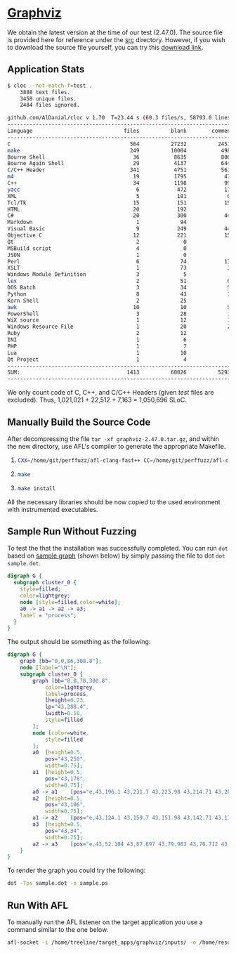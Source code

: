 # [Graphviz](https://graphviz.org/)

We obtain the latest version at the time of our test (2.47.0).
The source file is provided here for reference under the [src](./src) directory.
However, if you wish to download the source file yourself, you can try this 
[download link](https://gitlab.com/graphviz/graphviz/-/package_files/8183714/download).

## Application Stats

```bash
$ cloc --not-match-f=test .
    3888 text files.
    3458 unique files.                                          
    2484 files ignored.

github.com/AlDanial/cloc v 1.70  T=23.44 s (60.3 files/s, 58793.0 lines/s)
---------------------------------------------------------------------------------------
Language                             files          blank        comment           code
---------------------------------------------------------------------------------------
C                                      564          27232          24514        1021021
make                                   249          10004           4982         105521
Bourne Shell                            36           8635           8066          50275
Bourne Again Shell                      29           4137           6449          22763
C/C++ Header                           341           4751           5616          22512
m4                                      19           1795            476          15650
C++                                     34           1198            998           7163
yacc                                     6            472            173           3365
XML                                      5            181             61           2469
Tcl/Tk                                  15            151            156           2188
HTML                                    20            192              0           1963
C#                                      20            300            443           1904
Markdown                                 1             94              0           1275
Visual Basic                             9            249            444           1003
Objective C                             12            221            153            955
Qt                                       2              0              0            940
MSBuild script                           4              0              7            729
JSON                                     1              0              0            422
Perl                                     6             74            132            421
XSLT                                     1             73             14            380
Windows Module Definition                3              5              0            368
lex                                      2             51             61            334
DOS Batch                                3             34             59            262
Python                                   8             43             19            214
Korn Shell                               2             25              0            209
awk                                     10             10             59            204
PowerShell                               3             28             11            136
WiX source                               1             12             10            106
Windows Resource File                    1             20             23             51
Ruby                                     2             12              4             38
INI                                      1              6              0             31
PHP                                      1              7              2             29
Lua                                      1             10              3             28
Qt Project                               1              4              0             16
---------------------------------------------------------------------------------------
SUM:                                  1413          60026          52935        1264945
---------------------------------------------------------------------------------------
```

We only count code of C, C++, and C/C++ Headers (given *test* files are excluded).
Thus, 1,021,021 + 22,512 + 7,163 = 1,050,696 SLoC.

## Manually Build the Source Code

After decompressing the file `tar -xf graphviz-2.47.0.tar.gz`, and within the new directory,
use AFL's compiler to generate the appropriate Makefile.

1. ```bash
   CXX=/home/git/perffuzz/afl-clang-fast++ CC=/home/git/perffuzz/afl-clang-fast ./configure
   ```

2. ```bash
   make
   ```

3. ```bash
   make install
   ```

All the necessary libraries should be now copied to the used environment with instrumented executables.

## Sample Run Without Fuzzing

To test the that the installation was successfully completed. You can run `dot` based on 
[sample graph](inputs/seed1.dot) (shown below) by simply passing the file to dot `dot sample.dot`.

```dot
digraph G {
  subgraph cluster_0 {
    style=filled;
    color=lightgrey;
    node [style=filled,color=white];
    a0 -> a1 -> a2 -> a3;
    label = "process";
  }
}
```

The output should be something as the following:

```dot
digraph G {
	graph [bb="0,0,86,308.8"];
	node [label="\N"];
	subgraph cluster_0 {
		graph [bb="8,8,78,300.8",
			color=lightgrey,
			label=process,
			lheight=0.23,
			lp="43,288.4",
			lwidth=0.58,
			style=filled
		];
		node [color=white,
			style=filled
		];
		a0	[height=0.5,
			pos="43,250",
			width=0.75];
		a1	[height=0.5,
			pos="43,178",
			width=0.75];
		a0 -> a1	[pos="e,43,196.1 43,231.7 43,223.98 43,214.71 43,206.11"];
		a2	[height=0.5,
			pos="43,106",
			width=0.75];
		a1 -> a2	[pos="e,43,124.1 43,159.7 43,151.98 43,142.71 43,134.11"];
		a3	[height=0.5,
			pos="43,34",
			width=0.75];
		a2 -> a3	[pos="e,43,52.104 43,87.697 43,79.983 43,70.712 43,62.112"];
	}
}
```

To render the graph you could try the following: 

```bash
dot -Tps sample.dot -o sample.ps
```

## Run With AFL

To manually run the AFL listener on the target application you use a command similar to the one below.

```bash
afl-socket -i /home/treeline/target_apps/graphviz/inputs/ -o /home/results/graphviz-001 -p -N 500 -d dot
```
